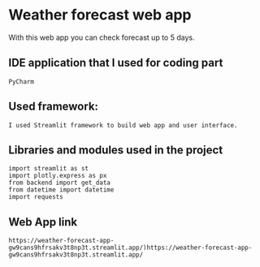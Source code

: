 # Weather forecast web app

With this web app you can check forecast up to 5 days.

## IDE application that I used for coding part
```
PyCharm
```

## Used framework:
```
I used Streamlit framework to build web app and user interface.
```

## Libraries and modules used in the project
```
import streamlit as st
import plotly.express as px
from backend import get_data
from datetime import datetime
import requests
```

## Web App link
```
https://weather-forecast-app-gw9cans9hfrsakv3t8np3t.streamlit.app/)https://weather-forecast-app-gw9cans9hfrsakv3t8np3t.streamlit.app/
```
